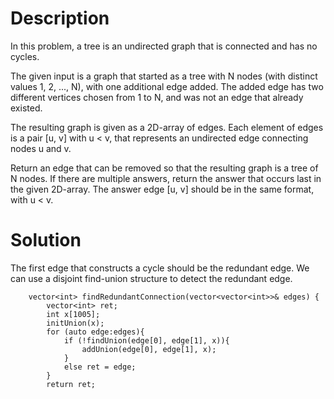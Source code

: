 # Description

In this problem, a tree is an undirected graph that is connected and has no cycles.

The given input is a graph that started as a tree with N nodes (with distinct values 1, 2, ..., N), with one additional edge added. The added edge has two different vertices chosen from 1 to N, and was not an edge that already existed.

The resulting graph is given as a 2D-array of edges. Each element of edges is a pair [u, v] with u < v, that represents an undirected edge connecting nodes u and v.

Return an edge that can be removed so that the resulting graph is a tree of N nodes. If there are multiple answers, return the answer that occurs last in the given 2D-array. The answer edge [u, v] should be in the same format, with u < v.

# Solution

The first edge that constructs a cycle should be the redundant edge. We can use a disjoint find-union structure to detect the redundant edge.

```
    vector<int> findRedundantConnection(vector<vector<int>>& edges) {
        vector<int> ret;
        int x[1005];
        initUnion(x);
        for (auto edge:edges){
            if (!findUnion(edge[0], edge[1], x)){
                addUnion(edge[0], edge[1], x);
            }
            else ret = edge;
        }
        return ret;
```